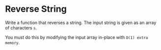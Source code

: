 # Reverse String
Write a function that reverses a string. The input string is given as an array of characters `s`.

You must do this by modifying the input array in-place with `O(1) extra memory`.
